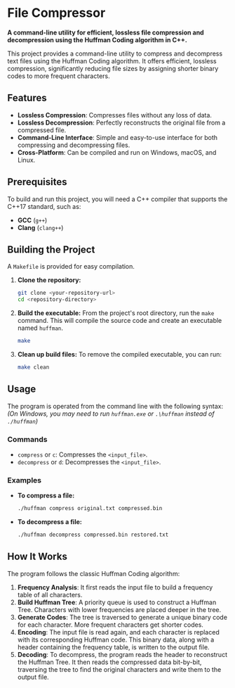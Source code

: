# File Compressor

**A command-line utility for efficient, lossless file compression and decompression using the Huffman Coding algorithm in C++.**

This project provides a command-line utility to compress and decompress text files using the Huffman Coding algorithm. It offers efficient, lossless compression, significantly reducing file sizes by assigning shorter binary codes to more frequent characters.

## Features

-   **Lossless Compression**: Compresses files without any loss of data.
-   **Lossless Decompression**: Perfectly reconstructs the original file from a compressed file.
-   **Command-Line Interface**: Simple and easy-to-use interface for both compressing and decompressing files.
-   **Cross-Platform**: Can be compiled and run on Windows, macOS, and Linux.

## Prerequisites

To build and run this project, you will need a C++ compiler that supports the C++17 standard, such as:
-   **GCC** (`g++`)
-   **Clang** (`clang++`)

## Building the Project

A `Makefile` is provided for easy compilation.

1.  **Clone the repository:**
    ```bash
    git clone <your-repository-url>
    cd <repository-directory>
    ```

2.  **Build the executable:**
    From the project's root directory, run the `make` command. This will compile the source code and create an executable named `huffman`.
    ```bash
    make
    ```

3.  **Clean up build files:**
    To remove the compiled executable, you can run:
    ```bash
    make clean
    ```

## Usage

The program is operated from the command line with the following syntax:
*(On Windows, you may need to run `huffman.exe` or `.\huffman` instead of `./huffman`)*

### Commands

-   `compress` or `c`: Compresses the `<input_file>`.
-   `decompress` or `d`: Decompresses the `<input_file>`.

### Examples

-   **To compress a file:**
    ```bash
    ./huffman compress original.txt compressed.bin
    ```

-   **To decompress a file:**
    ```bash
    ./huffman decompress compressed.bin restored.txt
    ```

## How It Works

The program follows the classic Huffman Coding algorithm:

1.  **Frequency Analysis**: It first reads the input file to build a frequency table of all characters.
2.  **Build Huffman Tree**: A priority queue is used to construct a Huffman Tree. Characters with lower frequencies are placed deeper in the tree.
3.  **Generate Codes**: The tree is traversed to generate a unique binary code for each character. More frequent characters get shorter codes.
4.  **Encoding**: The input file is read again, and each character is replaced with its corresponding Huffman code. This binary data, along with a header containing the frequency table, is written to the output file.
5.  **Decoding**: To decompress, the program reads the header to reconstruct the Huffman Tree. It then reads the compressed data bit-by-bit, traversing the tree to find the original characters and write them to the output file.
